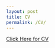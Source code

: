 ```yaml
---
layout: post
title: CV
permalink: /CV/
---
```


<a href="https://mkowal2.github.io/images/Matthew_Kowal_CV_onecol.pdf" target="_blank">Click Here for CV</a>
